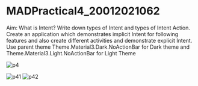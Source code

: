 # MADPractical4_20012021062
Aim:  What is Intent? Write down types of Intent and types of Intent Action. Create an application which demonstrates implicit Intent for following features and also create different activities and demonstrate explicit Intent. Use parent theme Theme.Material3.Dark.NoActionBar for Dark theme and Theme.Material3.Light.NoActionBar for Light Theme

![p4](https://user-images.githubusercontent.com/90622704/202614555-3c4641d8-ad02-42e2-a3f1-354593b3d374.png)


![p41](https://user-images.githubusercontent.com/90622704/202615420-b7eecc83-7d1b-4e47-bb61-d9e7607178b0.png)
![p42](https://user-images.githubusercontent.com/90622704/202615444-d0e5385b-f7c4-4d91-864b-b51a53ef43d4.png)
